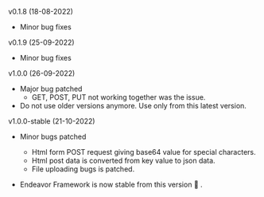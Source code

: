 v0.1.8 (18-08-2022)

* Minor bug fixes

v0.1.9 (25-09-2022)

* Minor bug fixes

v1.0.0 (26-09-2022)

* Major bug patched
    - GET, POST, PUT not working together was the issue.
 * Do not use older versions anymore. Use only from this latest version. 

v1.0.0-stable (21-10-2022)

* Minor bugs patched
    - Html form POST request giving base64 value for special characters.
    - Html post data is converted from key value to json data.
    - File uploading bugs is patched.
    
* Endeavor Framework is now stable from this version :tada: .
